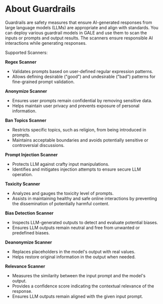 # About Guardrails

Guardrails are safety measures that ensure AI-generated responses from large language models (LLMs) are appropriate and align with standards. You can deploy various guardrail models in GALE and use them to scan the inputs or prompts and output results. The scanners ensure responsible AI interactions while generating responses.

Supported Scanners:

**Regex Scanner**  

* Validates prompts based on user-defined regular expression patterns.
* Allows defining desirable ("good") and undesirable ("bad") patterns for fine-grained prompt validation.

**Anonymize Scanner** 

* Ensures user prompts remain confidential by removing sensitive data.
* Helps maintain user privacy and prevents exposure of personal information.

**Ban Topics Scanner** 

* Restricts specific topics, such as religion, from being introduced in prompts.
* Maintains acceptable boundaries and avoids potentially sensitive or controversial discussions.

**Prompt Injection Scanner** 

* Protects LLM against crafty input manipulations.
* Identifies and mitigates injection attempts to ensure secure LLM operation.

**Toxicity Scanner** 

* Analyzes and gauges the toxicity level of prompts.
* Assists in maintaining healthy and safe online interactions by preventing the dissemination of potentially harmful content.

**Bias Detection Scanner**

* Inspects LLM-generated outputs to detect and evaluate potential biases.
* Ensures LLM outputs remain neutral and free from unwanted or predefined biases.

**Deanonymize Scanner** 
    
* Replaces placeholders in the model's output with real values.
* Helps restore original information in the output when needed.

**Relevance Scanner** 

* Measures the similarity between the input prompt and the model's output.
* Provides a confidence score indicating the contextual relevance of the response.
* Ensures LLM outputs remain aligned with the given input prompt.
